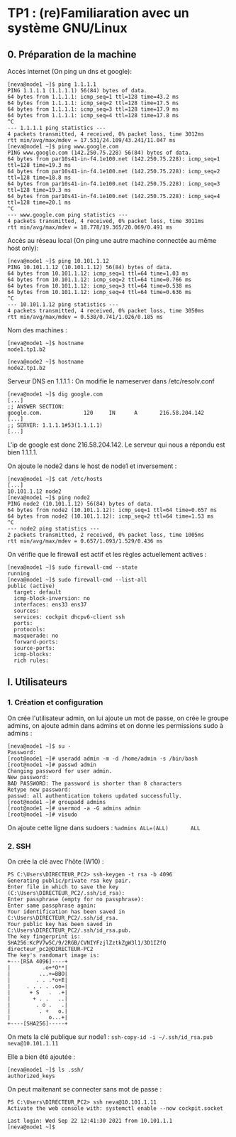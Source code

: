 # TP1 : (re)Familiaration avec un système GNU/Linux

## 0. Préparation de la machine

Accès internet (On ping un dns et google):
```
[neva@node1 ~]$ ping 1.1.1.1
PING 1.1.1.1 (1.1.1.1) 56(84) bytes of data.
64 bytes from 1.1.1.1: icmp_seq=1 ttl=128 time=43.2 ms
64 bytes from 1.1.1.1: icmp_seq=2 ttl=128 time=17.5 ms
64 bytes from 1.1.1.1: icmp_seq=3 ttl=128 time=17.9 ms
64 bytes from 1.1.1.1: icmp_seq=4 ttl=128 time=17.8 ms
^C
--- 1.1.1.1 ping statistics ---
4 packets transmitted, 4 received, 0% packet loss, time 3012ms
rtt min/avg/max/mdev = 17.531/24.109/43.241/11.047 ms
[neva@node1 ~]$ ping www.google.com
PING www.google.com (142.250.75.228) 56(84) bytes of data.
64 bytes from par10s41-in-f4.1e100.net (142.250.75.228): icmp_seq=1 ttl=128 time=19.3 ms
64 bytes from par10s41-in-f4.1e100.net (142.250.75.228): icmp_seq=2 ttl=128 time=18.8 ms
64 bytes from par10s41-in-f4.1e100.net (142.250.75.228): icmp_seq=3 ttl=128 time=19.3 ms
64 bytes from par10s41-in-f4.1e100.net (142.250.75.228): icmp_seq=4 ttl=128 time=20.1 ms
^C
--- www.google.com ping statistics ---
4 packets transmitted, 4 received, 0% packet loss, time 3011ms
rtt min/avg/max/mdev = 18.778/19.365/20.069/0.491 ms
```

Accès au réseau local (On ping une autre machine connectée au même host only):
```
[neva@node1 ~]$ ping 10.101.1.12
PING 10.101.1.12 (10.101.1.12) 56(84) bytes of data.
64 bytes from 10.101.1.12: icmp_seq=1 ttl=64 time=1.03 ms
64 bytes from 10.101.1.12: icmp_seq=2 ttl=64 time=0.766 ms
64 bytes from 10.101.1.12: icmp_seq=3 ttl=64 time=0.538 ms
64 bytes from 10.101.1.12: icmp_seq=4 ttl=64 time=0.636 ms
^C
--- 10.101.1.12 ping statistics ---
4 packets transmitted, 4 received, 0% packet loss, time 3050ms
rtt min/avg/max/mdev = 0.538/0.741/1.026/0.185 ms
```

Nom des machines :
```
[neva@node1 ~]$ hostname
node1.tp1.b2
```
```
[neva@node2 ~]$ hostname
node2.tp1.b2
```

Serveur DNS en 1.1.1.1 :
On modifie le nameserver dans /etc/resolv.conf

```
[neva@node1 ~]$ dig google.com
[...]
;; ANSWER SECTION:
google.com.             120     IN      A       216.58.204.142
[...]
;; SERVER: 1.1.1.1#53(1.1.1.1)
[...]
```

L'ip de google est donc 216.58.204.142. Le serveur qui nous a répondu est bien 1.1.1.1.

On ajoute le node2 dans le host de node1 et inversement :
```
[neva@node1 ~]$ cat /etc/hosts
[...]
10.101.1.12 node2
[neva@node1 ~]$ ping node2
PING node2 (10.101.1.12) 56(84) bytes of data.
64 bytes from node2 (10.101.1.12): icmp_seq=1 ttl=64 time=0.657 ms
64 bytes from node2 (10.101.1.12): icmp_seq=2 ttl=64 time=1.53 ms
^C
--- node2 ping statistics ---
2 packets transmitted, 2 received, 0% packet loss, time 1005ms
rtt min/avg/max/mdev = 0.657/1.093/1.529/0.436 ms
```

On vérifie que le firewall est actif et les règles actuellement actives :
```
[neva@node1 ~]$ sudo firewall-cmd --state
running
[neva@node1 ~]$ sudo firewall-cmd --list-all
public (active)
  target: default
  icmp-block-inversion: no
  interfaces: ens33 ens37
  sources:
  services: cockpit dhcpv6-client ssh
  ports:
  protocols:
  masquerade: no
  forward-ports:
  source-ports:
  icmp-blocks:
  rich rules:
```

## I. Utilisateurs
### 1. Création et configuration

On crée l'utilisateur admin, on lui ajoute un mot de passe, on crée le groupe admins, on ajoute admin dans admins et on donne les permissions sudo à admins :
```
[neva@node1 ~]$ su -
Password:
[root@node1 ~]# useradd admin -m -d /home/admin -s /bin/bash
[root@node1 ~]# passwd admin
Changing password for user admin.
New password:
BAD PASSWORD: The password is shorter than 8 characters
Retype new password:
passwd: all authentication tokens updated successfully.
[root@node1 ~]# groupadd admins
[root@node1 ~]# usermod -a -G admins admin
[root@node1 ~]# visudo
```

On ajoute cette ligne dans sudoers : ```%admins ALL=(ALL)       ALL```

### 2. SSH

On crée la clé avec l'hôte (W10) :
```
PS C:\Users\DIRECTEUR_PC2> ssh-keygen -t rsa -b 4096
Generating public/private rsa key pair.
Enter file in which to save the key (C:\Users\DIRECTEUR_PC2/.ssh/id_rsa):
Enter passphrase (empty for no passphrase):
Enter same passphrase again:
Your identification has been saved in C:\Users\DIRECTEUR_PC2/.ssh/id_rsa.
Your public key has been saved in C:\Users\DIRECTEUR_PC2/.ssh/id_rsa.pub.
The key fingerprint is:
SHA256:KcPV7w5C/9/2RGB/CVNIYFzjlZztkZgW3l1/3D1IZfQ directeur_pc2@DIRECTEUR-PC2
The key's randomart image is:
+---[RSA 4096]----+
|          .o+*O**|
|         ...+=BBO|
|        . . .*o+E|
|     . . . . .oo=|
|      + S   .  .+|
|       + . .   ..|
|        . o .   .|
|         . +   o.|
|            o...+|
+----[SHA256]-----+
```

On mets la clé publique sur node1 : ```ssh-copy-id -i ~/.ssh/id_rsa.pub neva@10.101.1.11```

Elle a bien été ajoutée :
```
[neva@node1 ~]$ ls .ssh/
authorized_keys
```

On peut maitenant se connecter sans mot de passe :
```
PS C:\Users\DIRECTEUR_PC2> ssh neva@10.101.1.11
Activate the web console with: systemctl enable --now cockpit.socket

Last login: Wed Sep 22 12:41:30 2021 from 10.101.1.1
[neva@node1 ~]$
```